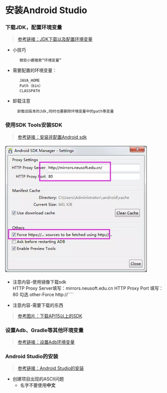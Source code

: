 # 安装Android Studio
### 下载JDK，配置环境变量
> [参考链接：JDK下载以及配置环境变量](https://www.cnblogs.com/liuhongfeng/p/4177568.html)

- 小技巧
	
		 微软小娜搜索“环境变量”


- 需要配置的环境变量：

		 JAVA_HOME
		 Path（bin）
		 CLASSPATH
- 卸载注意

		卸载旧版本的Jdk,同时也要删除环境变量中的path等变量

### 使用SDK Tools安装SDK
> [参考链接：安装并配置Android sdk](https://www.jianshu.com/p/4ac1313b50cb)

![](https://github.com/floatLig/Learn-Inbox/blob/master/media/sdk%E9%95%9C%E5%83%8F.jpg)

- 注意内容-使用镜像下载sdk  
		HTTP Proxy Server填写：mirrors.neusoft.edu.cn
		HTTP Proxy Port 填写：80
		勾选 other-Force http://````

- 注意内容-需要下载的东西  
> [参考图片：下载API15以上的SDK](https://upload-images.jianshu.io/upload_images/4108891-6802b40511dcf0e3.png)

### 设置Adb、Gradle等其他环境变量
> [参考链接：设置Adb环境变量](http://blog.51cto.com/13238147/2130176)  

### Android Studio的安装  
> [参考链接：Android Studio的安装](https://my.oschina.net/zhangyujian/blog/1503559)
  
- 创建项目出现的ASCII问题
	- 名字不要使用**中文**
